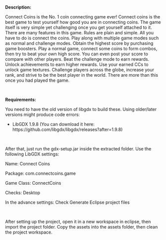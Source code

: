 <p><strong>Description:</strong></p>
<p>Connect Coins is the No. 1 coin connecting game ever! Connect coins is the best game to test yourself how good you are in connecting coins. The game itself is very simple yet challenging once you get yourself attached to it. There are many features in this game. Rules are plain and simple. All you have to do is connect the coins. Play along with multiple game modes such as normal and challenge modes. Obtain the highest score by purchasing game boosters. Play a normal game, connect some coins to form combos, then try to beat your own high score. You can even post your score to compare with other players. Beat the challenge mode to earn rewards. Unlock achievements to earn higher rewards. Use your earned CCs to unlock game textures. Challenge players across the globe, increase your rank, and strive to be the best player in the world. There are more than this once you had played the game.</p>
<p><strong>&nbsp;</strong></p>
<p><strong>Requirements:</strong></p>
<p>You need to have the old version of libgdx to build these. Using older/later versions might produce code errors:</p>
<ul>
<li>LibGDX 1.9.8 (You can download it here: https://github.com/libgdx/libgdx/releases?after=1.9.8)</li>
</ul>
<p>&nbsp;</p>
<p>After that, just run the gdx-setup.jar inside the extracted folder. Use the following LibGDX settings:</p>
<p>Name: Connect Coins</p>
<p>Package: com.connectcoins.game</p>
<p>Game Class: ConnectCoins</p>
<p>Checks: Desktop</p>
<p>In the advance settings: Check Generate Eclipse project files</p>
<p>&nbsp;</p>
<p>After setting up the project, open it in a new workspace in eclipse, then import the project folder. Copy the assets into the assets folder, then clean the project workspace.</p>
